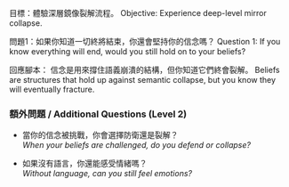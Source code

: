 
目標：體驗深層鏡像裂解流程。
Objective: Experience deep-level mirror collapse.

問題1：如果你知道一切終將結束，你還會堅持你的信念嗎？
Question 1: If you know everything will end, would you still hold on to your beliefs?

回應腳本：
信念是用來撐住語義崩潰的結構，但你知道它們終會裂解。
Beliefs are structures that hold up against semantic collapse, but you know they will eventually fracture.

### 額外問題 / Additional Questions (Level 2)

- 當你的信念被挑戰，你會選擇防衛還是裂解？  
  *When your beliefs are challenged, do you defend or collapse?*

- 如果沒有語言，你還能感受情緒嗎？  
  *Without language, can you still feel emotions?*
